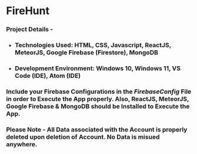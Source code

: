 # FireHunt

### Project Details - 

- ### Technologies Used: HTML, CSS, Javascript, ReactJS, MeteorJS, Google Firebase (Firestore), MongoDB
- ### Development Environment: Windows 10, Windows 11, VS Code (IDE), Atom (IDE)

### Include your Firebase Configurations in the _FirebaseConfig_ File in order to Execute the App properly. Also, ReactJS, MeteorJS, Google Firebase & MongoDB should be Installed to Execute the App.
### Please Note - All Data associated with the Account is properly deleted upon deletion of Account. No Data is misued anywhere.
